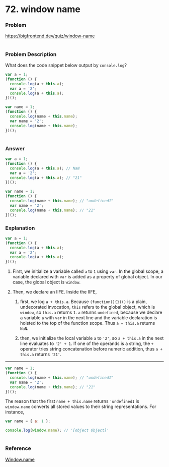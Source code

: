 # 72. window name

### Problem

https://bigfrontend.dev/quiz/window-name

#

### Problem Description

What does the code snippet below output by `console.log`?

```js
var a = 1;
(function () {
  console.log(a + this.a);
  var a = '2';
  console.log(a + this.a);
})();

var name = 1;
(function () {
  console.log(name + this.name);
  var name = '2';
  console.log(name + this.name);
})();
```

#

### Answer

```js
var a = 1;
(function () {
  console.log(a + this.a); // NaN
  var a = '2';
  console.log(a + this.a); // "21"
})();

var name = 1;
(function () {
  console.log(name + this.name); // "undefined1"
  var name = '2';
  console.log(name + this.name); // "21"
})();
```

### Explanation

```js
var a = 1;
(function () {
  console.log(a + this.a);
  var a = '2';
  console.log(a + this.a);
})();
```

1. First, we initialize a variable called `a` to `1` using `var`. In the global scope, a variable declared with `var` is added as a property of global object. In our case, the global object is `window`.

2. Then, we declare an IIFE. Inside the IIFE,

   1. first, we log `a + this.a`. Because `(function(){})()` is a plain, undecorated invocation, `this` refers to the global object, which is `window`, so `this.a` returns `1`. `a` returns `undefined`, because we declare a variable `a` with `var` in the next line and the variable declaration is hoisted to the top of the function scope. Thus `a + this.a` returns `NaN`.

   2. then, we initialize the local variable `a` to `'2'`, so `a + this.a` in the next line evaluates to `'2' + 1`. If one of the operands is a string, the `+` operator tries string concatenation before numeric addition, thus `a + this.a` returns `'21'`.

---

```js
var name = 1;
(function () {
  console.log(name + this.name); // "undefined1"
  var name = '2';
  console.log(name + this.name); // "21"
})();
```

The reason that the first `name + this.name` returns `'undefined1` is `window.name` converts all stored values to their string representations. For instance,

```js
var name = { a: 1 };

console.log(window.name); // '[object Object]'
```

#

### Reference

[Window.name](https://developer.mozilla.org/en-US/docs/Web/API/Window/name)
